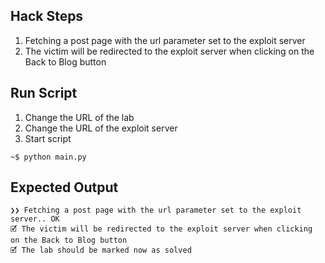 ## Hack Steps

1. Fetching a post page with the url parameter set to the exploit server
2. The victim will be redirected to the exploit server when clicking on the Back to Blog button

## Run Script

1. Change the URL of the lab
2. Change the URL of the exploit server
3. Start script

```
~$ python main.py
```

## Expected Output

```
❯❯ Fetching a post page with the url parameter set to the exploit server.. OK
🗹 The victim will be redirected to the exploit server when clicking on the Back to Blog button 
🗹 The lab should be marked now as solved
```
